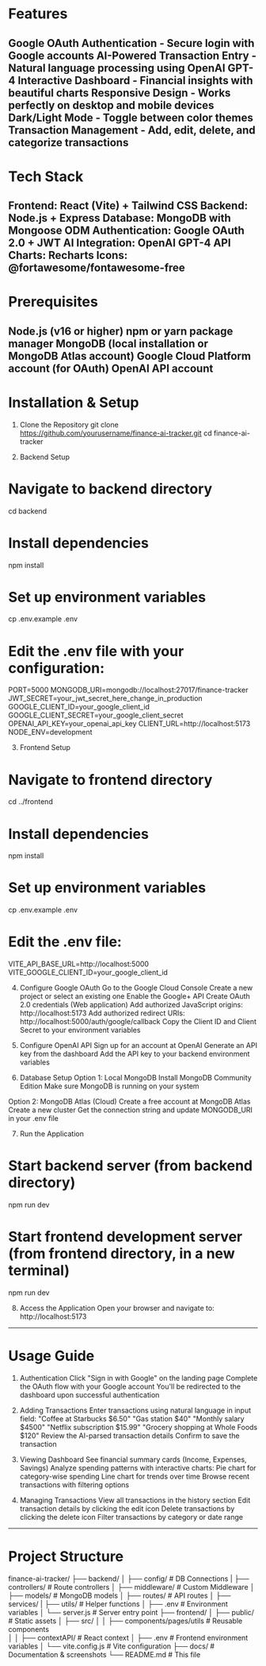 # Features
Google OAuth Authentication - Secure login with Google accounts
AI-Powered Transaction Entry - Natural language processing using OpenAI GPT-4
Interactive Dashboard - Financial insights with beautiful charts
Responsive Design - Works perfectly on desktop and mobile devices
Dark/Light Mode - Toggle between color themes
Transaction Management - Add, edit, delete, and categorize transactions
--------------------------------------------------------------------------

# Tech Stack
Frontend: React (Vite) + Tailwind CSS
Backend: Node.js + Express
Database: MongoDB with Mongoose ODM
Authentication: Google OAuth 2.0 + JWT
AI Integration: OpenAI GPT-4 API
Charts: Recharts
Icons: @fortawesome/fontawesome-free
----------------------------------------------------------------------

# Prerequisites
Node.js (v16 or higher)
npm or yarn package manager
MongoDB (local installation or MongoDB Atlas account)
Google Cloud Platform account (for OAuth)
OpenAI API account
-------------------------------------------------------------------

# Installation & Setup
1. Clone the Repository
git clone https://github.com/yourusername/finance-ai-tracker.git
cd finance-ai-tracker

2. Backend Setup
# Navigate to backend directory
cd backend

# Install dependencies
npm install

# Set up environment variables
cp .env.example .env

# Edit the .env file with your configuration:
PORT=5000
MONGODB_URI=mongodb://localhost:27017/finance-tracker
JWT_SECRET=your_jwt_secret_here_change_in_production
GOOGLE_CLIENT_ID=your_google_client_id
GOOGLE_CLIENT_SECRET=your_google_client_secret
OPENAI_API_KEY=your_openai_api_key
CLIENT_URL=http://localhost:5173
NODE_ENV=development

3. Frontend Setup
# Navigate to frontend directory
cd ../frontend

# Install dependencies
npm install

# Set up environment variables
cp .env.example .env

# Edit the .env file:
VITE_API_BASE_URL=http://localhost:5000
VITE_GOOGLE_CLIENT_ID=your_google_client_id

4. Configure Google OAuth
Go to the Google Cloud Console
Create a new project or select an existing one
Enable the Google+ API
Create OAuth 2.0 credentials (Web application)
Add authorized JavaScript origins: http://localhost:5173
Add authorized redirect URIs: http://localhost:5000/auth/google/callback
Copy the Client ID and Client Secret to your environment variables

5. Configure OpenAI API
Sign up for an account at OpenAI
Generate an API key from the dashboard
Add the API key to your backend environment variables

6. Database Setup
Option 1: Local MongoDB
Install MongoDB Community Edition
Make sure MongoDB is running on your system

Option 2: MongoDB Atlas (Cloud)
Create a free account at MongoDB Atlas
Create a new cluster
Get the connection string and update MONGODB_URI in your .env file

7. Run the Application
# Start backend server (from backend directory)
npm run dev

# Start frontend development server (from frontend directory, in a new terminal)
npm run dev

8. Access the Application
Open your browser and navigate to: http://localhost:5173
---------------------------------------------------------------------------------

# Usage Guide
1. Authentication
Click "Sign in with Google" on the landing page
Complete the OAuth flow with your Google account
You'll be redirected to the dashboard upon successful authentication


2. Adding Transactions
Enter transactions using natural language in input field:
"Coffee at Starbucks $6.50"
"Gas station $40"
"Monthly salary $4500"
"Netflix subscription $15.99"
"Grocery shopping at Whole Foods $120"
Review the AI-parsed transaction details
Confirm to save the transaction

3. Viewing Dashboard
See financial summary cards (Income, Expenses, Savings)
Analyze spending patterns with interactive charts:
Pie chart for category-wise spending
Line chart for trends over time
Browse recent transactions with filtering options

4. Managing Transactions
View all transactions in the history section
Edit transaction details by clicking the edit icon
Delete transactions by clicking the delete icon
Filter transactions by category or date range
-------------------------------------------------------------------

# Project Structure
finance-ai-tracker/
├── backend/
│   ├── config/               # DB Connections
|   ├── controllers/          # Route controllers
│   ├── middleware/           # Custom Middleware
│   ├── models/               # MongoDB models
│   ├── routes/               # API routes
│   ├── services/
|   ├── utils/                # Helper functions
│   ├── .env                  # Environment variables
│   └── server.js             # Server entry point
├── frontend/
│   ├── public/               # Static assets
│   ├── src/
│   │   ├── components/pages/utils # Reusable components          
│   │   ├── contextAPI/            # React context
│   ├── .env                       # Frontend environment variables
│   └── vite.config.js             # Vite configuration
├── docs/                          # Documentation & screenshots
└── README.md                      # This file

